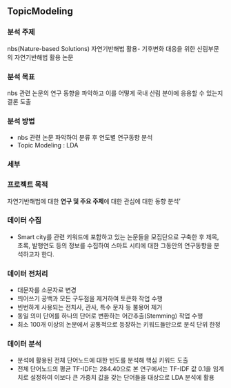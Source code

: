 ## TopicModeling

### 분석 주제 
nbs(Nature-based Solutions) 자연기반해법 활용- 기후변화 대응을 위한 신림부문의 자연기반해법 활용 논문

### 분석 목표 
nbs 관련 논문의 연구 동향을 파악하고 이를 어떻게 국내 산림 분야에 응용할 수 있는지 결론 도출 

### 분석 방법 
- nbs 관련 논문 파악하여 분류 후 연도별 연구동향 분석 
- Topic Modeling : LDA


### 세부 

### 프로젝트 목적

자연기반해법에 대한 **연구 및 주요 주제**에 대한 관심에 대한 동향 분석’

### 데이터 수집

- Smart city를 관련 키워드에 포함하고 있는 논문들을 모집단으로 구축한 후 제목, 초록, 발행연도 등의 정보를 수집하여 스마트 시티에 대한 그동안의 연구동향을 분석하고자 한다.

### 데이터 전처리

- 대문자를 소문자로 변경
- 띄어쓰기 공백과 모든 구두점을 제거하여 토큰화 작업 수행
- 빈번하게 사용되는 전치사, 관사, 특수 문자 등 불용어 제거
- 동일 의미 단어를 하나의 단어로 변환하는 어간추출(Stemming) 작업 수행
- 최소 100개 이상의 논문에서 공통적으로 등장하는 키워드들만으로 분석 단위 한정

### 데이터 분석

- 분석에 활용된 전체 단어노드에 대한 빈도를 분석해 핵심 키워드 도출
- 전체 단어노드의 평균 TF-IDF는 284.40으로 본 연구에서는 TF-IDF 값 0.1을 임계치로 설정하여 이보다 큰 가중치 값을 갖는 단어들을 대상으로  LDA 분석에 활용
